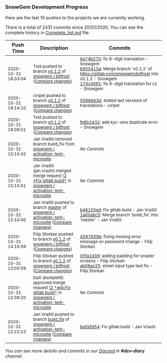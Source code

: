 
### SnowGem Development Progress

Here are the last 10 pushes to the projects we are currently working.

There is a total of 2431 commits since 20/01/2020. You can see the complete history in
 [Complete_list.md](Complete_list.md) file.

| Push Time | Description | Commits |
| --- | --- | --- |
| <sub>2020-10-31 18:33:04</sub> | <sub>Txid pushed to branch [v0\.1\.2](https://gitlab.com/snowgem/bitfrost/commits/v0.1.2) of [snowgem / bitfrost](https://gitlab.com/snowgem/bitfrost) ([Compare changes](https://gitlab.com/snowgem/bitfrost/compare/0586b63dec65bb33a965758d26018b6d747e35f4...174c4691a1fe869f6b48c56750b6bacb62b283c0))</sub> | <sub>[6a74b270](https://gitlab.com/snowgem/bitfrost/-/commit/6a74b2707d519f7b753bc51080389abba828e28c): fix 8-digit translation - Snowgem<br>[b955415a](https://gitlab.com/snowgem/bitfrost/-/commit/b955415ae9da25746c7c7ccf7b3048782d189c63): Merge branch 'v0.1.2' of https://gitlab.com/snowgem/bitfrost into v0.1.2 - Snowgem<br>[174c4691](https://gitlab.com/snowgem/bitfrost/-/commit/174c4691a1fe869f6b48c56750b6bacb62b283c0): fix 8-digit translation for cz - Snowgem</sub> |
| <sub>2020-10-31 18:14:10</sub> | <sub>ciripel pushed to branch [v0\.1\.2](https://gitlab.com/snowgem/bitfrost/commits/v0.1.2) of [snowgem / bitfrost](https://gitlab.com/snowgem/bitfrost) ([Compare changes](https://gitlab.com/snowgem/bitfrost/compare/fe8b2432dad735926cf1ef3300c609bd02db5231...0586b63dec65bb33a965758d26018b6d747e35f4))</sub> | <sub>[0586b63d](https://gitlab.com/snowgem/bitfrost/-/commit/0586b63dec65bb33a965758d26018b6d747e35f4): Added last versions of translations - ciripel</sub> |
| <sub>2020-10-31 18:09:01</sub> | <sub>Txid pushed to branch [v0\.1\.2](https://gitlab.com/snowgem/bitfrost/commits/v0.1.2) of [snowgem / bitfrost](https://gitlab.com/snowgem/bitfrost) ([Compare changes](https://gitlab.com/snowgem/bitfrost/compare/4587609b4f5ad9fcf34f3e5fa686ab0f8da76888...fe8b2432dad735926cf1ef3300c609bd02db5231))</sub> | <sub>[fe8b2432](https://gitlab.com/snowgem/bitfrost/-/commit/fe8b2432dad735926cf1ef3300c609bd02db5231): add kyc-sms duplicate error - Snowgem</sub> |
| <sub>2020-10-31 15:10:42</sub> | <sub>Jan Vraštil removed branch build_fix from [snowgem / activation\-tent\-microsite](https://gitlab.com/snowgem/activation-tent-microsite)</sub> | <sub>_No Commits_</sub> |
| <sub>2020-10-31 15:10:41</sub> | <sub>Jan Vraštil (jan.vrastil) merged merge request [\!2 \*Fix gitlab build\*](https://gitlab.com/snowgem/activation-tent-microsite/-/merge_requests/2) in [snowgem / activation\-tent\-microsite](https://gitlab.com/snowgem/activation-tent-microsite)</sub> | <sub>_No Commits_</sub> |
| <sub>2020-10-31 15:10:40</sub> | <sub>Jan Vraštil pushed to branch [master](https://gitlab.com/snowgem/activation-tent-microsite/commits/master) of [snowgem / activation\-tent\-microsite](https://gitlab.com/snowgem/activation-tent-microsite) ([Compare changes](https://gitlab.com/snowgem/activation-tent-microsite/compare/ea1ffa4d20f7ba0258d86814225af131e70823ae...1a60abc52d394677097be8a2bb90ca2078aaebfd))</sub> | <sub>[b48150ed](https://gitlab.com/snowgem/activation-tent-microsite/-/commit/b48150eda39db17cbec9f75204145a311e779eb6): Fix gitlab build - Jan Vraštil<br>[1a60abc5](https://gitlab.com/snowgem/activation-tent-microsite/-/commit/1a60abc52d394677097be8a2bb90ca2078aaebfd): Merge branch 'build_fix' into 'master' - Jan Vraštil</sub> |
| <sub>2020-10-31 14:16:59</sub> | <sub>Filip Storkan pushed to branch [v0\.1\.2](https://gitlab.com/snowgem/bitfrost/commits/v0.1.2) of [snowgem / bitfrost](https://gitlab.com/snowgem/bitfrost) ([Compare changes](https://gitlab.com/snowgem/bitfrost/compare/ab08ac252781bca5bf1e8d5b0600d1068dba5ba3...4587609b4f5ad9fcf34f3e5fa686ab0f8da76888))</sub> | <sub>[4587609b](https://gitlab.com/snowgem/bitfrost/-/commit/4587609b4f5ad9fcf34f3e5fa686ab0f8da76888): fixing missing error message on password change - Filip Storkan</sub> |
| <sub>2020-10-31 13:05:59</sub> | <sub>Filip Storkan pushed to branch [v0\.1\.2](https://gitlab.com/snowgem/bitfrost/commits/v0.1.2) of [snowgem / bitfrost](https://gitlab.com/snowgem/bitfrost) ([Compare changes](https://gitlab.com/snowgem/bitfrost/compare/a59301b57fa2ce1f6e1e180af24bfe29b304dac9...ab08ac252781bca5bf1e8d5b0600d1068dba5ba3))</sub> | <sub>[05fa1d39](https://gitlab.com/snowgem/bitfrost/-/commit/05fa1d39640101b33d1bd6a866fa5007b45f3346): adding padding for smaller screens - Filip Storkan<br>[ab08ac25](https://gitlab.com/snowgem/bitfrost/-/commit/ab08ac252781bca5bf1e8d5b0600d1068dba5ba3): street input type text fix - Filip Storkan</sub> |
| <sub>2020-10-31 12:38:20</sub> | <sub>DaX (kompletit) approved merge request [\!2 \*wip:Fix gitlab build\*](https://gitlab.com/snowgem/activation-tent-microsite/-/merge_requests/2) in [snowgem / activation\-tent\-microsite](https://gitlab.com/snowgem/activation-tent-microsite)</sub> | <sub>_No Commits_</sub> |
| <sub>2020-10-31 12:22:23</sub> | <sub>Jan Vraštil pushed to branch [build\_fix](https://gitlab.com/snowgem/activation-tent-microsite/commits/build_fix) of [snowgem / activation\-tent\-microsite](https://gitlab.com/snowgem/activation-tent-microsite) ([Compare changes](https://gitlab.com/snowgem/activation-tent-microsite/compare/98c9148cbd54f2931e4a3374ad3b4533c4102236...ba5bfd5481d52764d35a763d216896387a11725d))</sub> | <sub>[ba5bfd54](https://gitlab.com/snowgem/activation-tent-microsite/-/commit/ba5bfd5481d52764d35a763d216896387a11725d): Fix gitlab build - Jan Vrastil</sub> |

_You can see more details and commits in our [Discord](https://discord.gg/zumGnbg) in **#dev-diary** channel._
